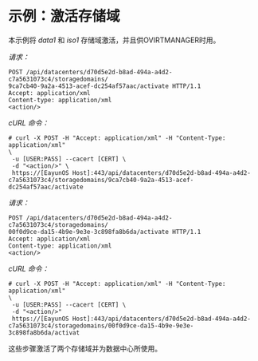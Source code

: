 # 示例：激活存储域

本示例将 *data1* 和 *iso1* 存储域激活，并且供OVIRTMANAGER时用。

*请求：*

              
    POST /api/datacenters/d70d5e2d-b8ad-494a-a4d2-c7a5631073c4/storagedomains/
    9ca7cb40-9a2a-4513-acef-dc254af57aac/activate HTTP/1.1
    Accept: application/xml
    Content-type: application/xml
    <action/>

            

*cURL 命令：*

              
    # curl -X POST -H "Accept: application/xml" -H "Content-Type: application/xml"
    \
     -u [USER:PASS] --cacert [CERT] \
     -d "<action/>" \
     https://[EayunOS Host]:443/api/datacenters/d70d5e2d-b8ad-494a-a4d2-
    c7a5631073c4/storagedomains/9ca7cb40-9a2a-4513-acef-dc254af57aac/activate

            

*请求：*

              
    POST /api/datacenters/d70d5e2d-b8ad-494a-a4d2-c7a5631073c4/storagedomains/
    00f0d9ce-da15-4b9e-9e3e-3c898fa8b6da/activate HTTP/1.1
    Accept: application/xml
    Content-type: application/xml
    <action/>

            

*cURL 命令：*

              
    # curl -X POST -H "Accept: application/xml" -H "Content-Type: application/xml"
    \
     -u [USER:PASS] --cacert [CERT] \
     -d "<action/>"
     https://[EayunOS Host]:443/api/datacenters/d70d5e2d-b8ad-494a-a4d2-
    c7a5631073c4/storagedomains/00f0d9ce-da15-4b9e-9e3e-3c898fa8b6da/activat

            

这些步骤激活了两个存储域并为数据中心所使用。

